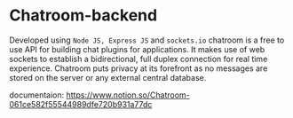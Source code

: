 # Chatroom-backend

Developed using `Node JS, Express JS` and `sockets.io` chatroom is a free to use API for building chat plugins for applications. It makes use of web sockets to establish a bidirectional, full duplex connection for real time experience. 
Chatroom puts privacy at its forefront as no messages are stored on the server or any external central database.

documentaion: https://www.notion.so/Chatroom-061ce582f55544989dfe720b931a77dc
